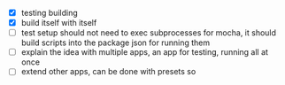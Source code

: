- [x] testing building
- [x] build itself with itself
- [ ] test setup should not need to exec subprocesses for mocha, it should build scripts into the package json for running them
- [ ] explain the idea with multiple apps, an app for testing, running all at once
- [ ] extend other apps, can be done with presets so
